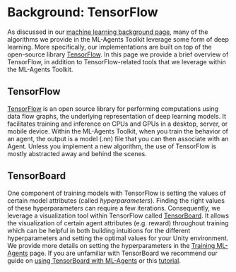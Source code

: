 # Background: TensorFlow

As discussed in our
[machine learning background page](Background-Machine-Learning.md), many of the
algorithms we provide in the ML-Agents Toolkit leverage some form of deep
learning. More specifically, our implementations are built on top of the
open-source library [TensorFlow](https://www.tensorflow.org/). In this page we
provide a brief overview of TensorFlow, in addition to TensorFlow-related tools
that we leverage within the ML-Agents Toolkit.

## TensorFlow

[TensorFlow](https://www.tensorflow.org/) is an open source library for
performing computations using data flow graphs, the underlying representation of
deep learning models. It facilitates training and inference on CPUs and GPUs in
a desktop, server, or mobile device. Within the ML-Agents Toolkit, when you
train the behavior of an agent, the output is a model (.nn) file that you can
then associate with an Agent. Unless you implement a new algorithm, the use of
TensorFlow is mostly abstracted away and behind the scenes.

## TensorBoard

One component of training models with TensorFlow is setting the values of
certain model attributes (called _hyperparameters_). Finding the right values of
these hyperparameters can require a few iterations. Consequently, we leverage a
visualization tool within TensorFlow called
[TensorBoard](https://www.tensorflow.org/programmers_guide/summaries_and_tensorboard).
It allows the visualization of certain agent attributes (e.g. reward) throughout
training which can be helpful in both building intuitions for the different
hyperparameters and setting the optimal values for your Unity environment. We
provide more details on setting the hyperparameters in the
[Training ML-Agents](Training-ML-Agents.md) page. If you are unfamiliar with
TensorBoard we recommend our guide on
[using TensorBoard with ML-Agents](Using-Tensorboard.md) or this
[tutorial](https://github.com/dandelionmane/tf-dev-summit-tensorboard-tutorial).
